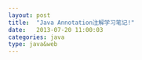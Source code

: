```yaml
---
layout: post
title:  "Java Annotation注解学习笔记!"
date:   2013-07-20 11:00:03
categories: java
type: java&web
---
```

